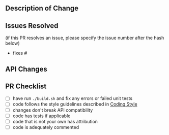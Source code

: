 ## Description of Change ##


## Issues Resolved ##

(if this PR resolves an issue, please specify the issue number after the hash below)

* fixes #

## API Changes ##

## PR Checklist ##

- [ ] have run `./build.sh` and fix any errors or failed unit tests
- [ ] code follows the style guidelines described in [Coding Style](doc/coding-style.md)
- [ ] changes don't break API compatibility
- [ ] code has tests if applicable
- [ ] code that is not your own has attribution
- [ ] code is adequately commented